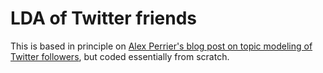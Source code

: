 # LDA of Twitter friends

This is based in principle on [Alex Perrier's blog post on topic modeling of Twitter followers](http://alexperrier.github.io/jekyll/update/2015/09/04/topic-modeling-of-twitter-followers.html), but coded essentially from scratch.
